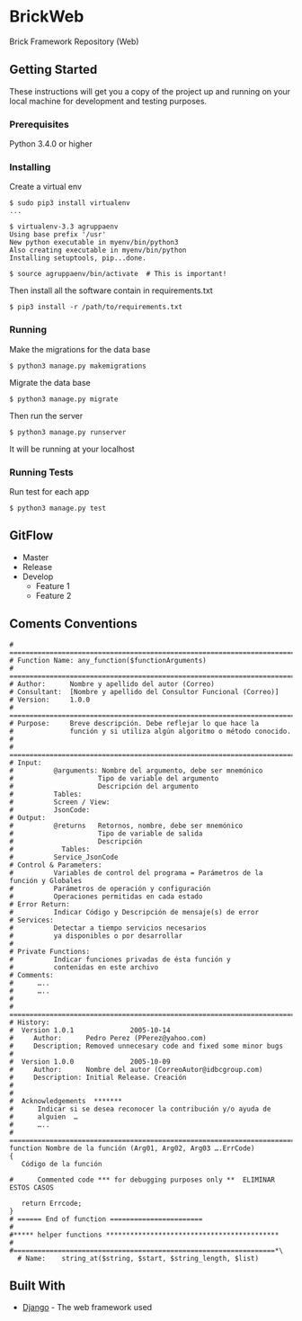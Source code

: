 # BrickWeb
Brick Framework Repository (Web)

## Getting Started

These instructions will get you a copy of the project up and running on your local machine for development and testing purposes.

### Prerequisites

Python 3.4.0 or higher

### Installing

Create a virtual env

```
$ sudo pip3 install virtualenv
...

$ virtualenv-3.3 agruppaenv
Using base prefix '/usr'
New python executable in myenv/bin/python3
Also creating executable in myenv/bin/python
Installing setuptools, pip...done.

$ source agruppaenv/bin/activate  # This is important!

```

Then install all the software contain in requirements.txt

```
$ pip3 install -r /path/to/requirements.txt
```

### Running

Make the migrations for the data base
```
$ python3 manage.py makemigrations
```

Migrate the data base
```
$ python3 manage.py migrate
```

Then run the server
```
$ python3 manage.py runserver
```
It will be running at your localhost

### Running Tests

Run test for each app
```
$ python3 manage.py test
```

## GitFlow

* Master
* Release  
* Develop 
  * Feature 1
  * Feature 2
    
## Coments Conventions

```
# ===========================================================================
# Function Name: any_function($functionArguments)
# ===========================================================================
# Author:      Nombre y apellido del autor (Correo)
# Consultant:  [Nombre y apellido del Consultor Funcional (Correo)]
# Version:     1.0.0
# ===========================================================================
# Purpose:     Breve descripción. Debe reflejar lo que hace la 
#              función y si utiliza algún algoritmo o método conocido.
#
# ===========================================================================
# Input:       
#          @arguments: Nombre del argumento, debe ser mnemónico
#                     Tipo de variable del argumento
#                     Descripción del argumento
#          Tables:
#          Screen / View:
#          JsonCode:
# Output:
#          @returns   Retornos, nombre, debe ser mnemónico
#                     Tipo de variable de salida
#                     Descripción
#            Tables:
#          Service_JsonCode
# Control & Parameters:
#          Variables de control del programa = Parámetros de la función y Globales
#          Parámetros de operación y configuración
#          Operaciones permitidas en cada estado
# Error Return:
#          Indicar Código y Descripción de mensaje(s) de error
# Services:
#          Detectar a tiempo servicios necesarios 
#          ya disponibles o por desarrollar
#      
# Private Functions:
#          Indicar funciones privadas de ésta función y
#          contenidas en este archivo
# Comments: 
#      …..
#      …..
#      
# ===========================================================================
# History:
#  Version 1.0.1              2005-10-14
#     Author:      Pedro Perez (PPerez@yahoo.com)
#     Description; Removed unnecesary code and fixed some minor bugs
# 
#  Version 1.0.0              2005-10-09
#     Author:      Nombre del autor (CorreoAutor@idbcgroup.com)
#     Description: Initial Release. Creación
#
#
#  Acknowledgements  *******
#      Indicar si se desea reconocer la contribución y/o ayuda de
#      alguien  …
#      …..
# ===========================================================================
function Nombre de la función (Arg01, Arg02, Arg03 ….ErrCode) 
{
   Código de la función 
 
#      Commented code *** for debugging purposes only **  ELIMINAR ESTOS CASOS
 
   return Errcode;
}
# ====== End of function =======================
#
#***** helper functions *******************************************
#
#=================================================================*\
  # Name:    string_at($string, $start, $string_length, $list)

```

## Built With

* [Django](https://docs.djangoproject.com/en/1.10/) - The web framework used